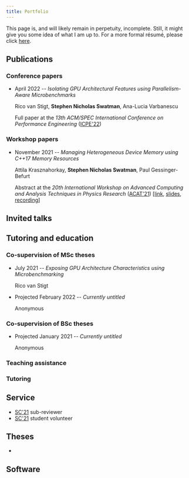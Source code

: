 ```yaml
---
title: Portfolio
---
```


This page is, and will likely remain in perpetuity, incomplete. Still, it might
give you some idea of what I am up to. For a more formal résumé, please click
[here](/).

## Publications

<!-- ### Journal papers -->

### Conference papers

* April 2022 -- *Isolating GPU Architectural Features using Parallelism-Aware
  Microbenchmarks*

  Rico van Stigt, **Stephen Nicholas Swatman**, Ana-Lucia Varbanescu

  Full paper at the *13th ACM/SPEC International Conference on Performance
  Engineering* ([ICPE'22][icpe22-home])

### Workshop papers

* November 2021 -- *Managing Heterogeneous Device Memory using C++17 Memory
  Resources*

  Attila Krasznahorkay, **Stephen Nicholas Swatman**, Paul Gessinger-Befurt

  Abstract at the *20th International Workshop on Advanced Computing and
  Analysis Techniques in Physics Research* ([ACAT'21][acat21-home])
  [[link][acat21-link], [slides][acat21-slid], [recording][acat21-reco]]

## Invited talks

## Tutoring and education

### Co-supervision of MSc theses

* July 2021 -- *Exposing GPU Architecture Characteristics using Microbenchmarking*

  Rico van Stigt
* Projected February 2022 -- *Currently untitled*

  Anonymous

### Co-supervision of BSc theses

* Projected January 2021 -- *Currently untitled*

  Anonymous

### Teaching assistance

### Tutoring

## Service

* [SC'21][sc21-home] sub-reviewer
* [SC'21][sc21-home] student volunteer

## Theses

* 

## Software

###

[acat21-home]: <https://indico.cern.ch/event/855454/>
[acat21-link]: <https://indico.cern.ch/event/855454/contributions/4605054/>
[acat21-slid]: <https://indico.cern.ch/event/855454/contributions/4605054/attachments/2354634/4018126/vecmem_ACAT_2021_slides.pdf>
[acat21-reco]: <https://videos.cern.ch/record/2295011>
[icpe22-home]: <https://icpe2022.spec.org/>
[sc21-home]: <https://sc21.supercomputing.org/>
